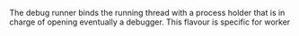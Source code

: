 The debug runner binds the running thread with a process holder that is in charge of opening eventually a debugger. 
This flavour is specific for worker 